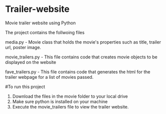 # Trailer-website
Movie trailer website using Python 

The project contains the follwoing files

media.py - Movie class that holds the movie's properties such as title, trailer url, poster image.

movie_trailers.py - This file contains code that creates movie objects to be displayed on the website

fave_trailers.py - This file contains code that generates the html for the trailer webpage for a list of movies passed.

#To run this project

1. Download the files in the movie folder to your local drive
2. Make sure python is installed on your machine
3. Execute the movie_trailers file to view the trailer website.

